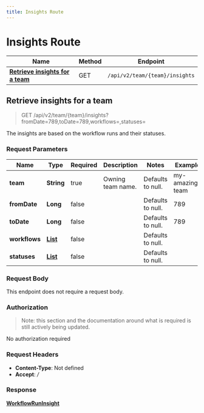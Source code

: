 ```yaml
---
title: Insights Route
---
```


# Insights Route




| Name | Method | Endpoint |
|------------- | ------------- | -------------|
| [**Retrieve insights for a team**](#getTeamInsights) | GET | `/api/v2/team/{team}/insights` |


<a name="getTeamInsights"></a>

## **Retrieve insights for a team**

> GET /api/v2/team/{team}/insights?fromDate=789,toDate=789,workflows=,statuses=

The insights are based on the workflow runs and their statuses.

### Request Parameters


| Name | Type | Required | Description | Notes | Example |
| ---- | ---- | -------- | ----------- | --- |---|
| **team** | **String** | true | Owning team name. | Defaults to null. | my-amazing-team
| **fromDate** | **Long** | false |  | Defaults to null. | 789
| **toDate** | **Long** | false |  | Defaults to null. | 789
| **workflows** | [**List**](./Models/String) | false |  | Defaults to null. | 
| **statuses** | [**List**](./Models/String) | false |  | Defaults to null. | 


### Request Body
This endpoint does not require a request body.

### Authorization

> Note: this section and the documentation around what is required is still actively being updated.

No authorization required

### Request Headers

- **Content-Type**: Not defined
- **Accept**: */*

### Response

[**WorkflowRunInsight**](./Models/WorkflowRunInsight.md)

